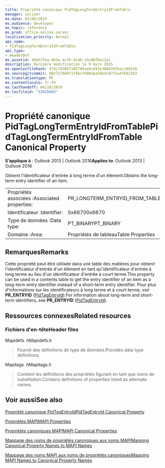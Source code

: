 ```yaml
---
title: Propriété canonique PidTagLongTermEntryIdFromTable
manager: soliver
ms.date: 03/09/2015
ms.audience: Developer
ms.topic: reference
ms.prod: office-online-server
localization_priority: Normal
api_name:
- PidTagLongTermEntryIdFromTable
api_type:
- HeaderDef
ms.assetid: d9457fea-4b1e-4cf6-9c4b-14c98fbec2a1
description: Dernière modification le 9 mars 2015
ms.openlocfilehash: 574c7d305f105709aebcd41e30b034fbac1892a9
ms.sourcegitcommit: 8657170d071f9bcf680aba50b9c07f2a4fb82283
ms.translationtype: MT
ms.contentlocale: fr-FR
ms.lasthandoff: 04/28/2019
ms.locfileid: "33425665"
---
```

# <a name="pidtaglongtermentryidfromtable-canonical-property"></a><span data-ttu-id="7cdce-103">Propriété canonique PidTagLongTermEntryIdFromTable</span><span class="sxs-lookup"><span data-stu-id="7cdce-103">PidTagLongTermEntryIdFromTable Canonical Property</span></span>

  
  
<span data-ttu-id="7cdce-104">**S’applique à** : Outlook 2013 | Outlook 2016</span><span class="sxs-lookup"><span data-stu-id="7cdce-104">**Applies to**: Outlook 2013 | Outlook 2016</span></span> 
  
<span data-ttu-id="7cdce-105">Obtient l'identificateur d'entrée à long terme d'un élément.</span><span class="sxs-lookup"><span data-stu-id="7cdce-105">Obtains the long- term entry identifier of an item.</span></span>
  
|||
|:-----|:-----|
|<span data-ttu-id="7cdce-106">Propriétés associées :</span><span class="sxs-lookup"><span data-stu-id="7cdce-106">Associated properties:</span></span>  <br/> |<span data-ttu-id="7cdce-107">PR_LONGTERM_ENTRYID_FROM_TABLE</span><span class="sxs-lookup"><span data-stu-id="7cdce-107">PR_LONGTERM_ENTRYID_FROM_TABLE</span></span>  <br/> |
|<span data-ttu-id="7cdce-108">Identificateur :</span><span class="sxs-lookup"><span data-stu-id="7cdce-108">Identifier:</span></span>  <br/> |<span data-ttu-id="7cdce-109">0x6670</span><span class="sxs-lookup"><span data-stu-id="7cdce-109">0x6670</span></span>  <br/> |
|<span data-ttu-id="7cdce-110">Type de données :</span><span class="sxs-lookup"><span data-stu-id="7cdce-110">Data type:</span></span>  <br/> |<span data-ttu-id="7cdce-111">PT_BINARY</span><span class="sxs-lookup"><span data-stu-id="7cdce-111">PT_BINARY</span></span>  <br/> |
|<span data-ttu-id="7cdce-112">Domaine :</span><span class="sxs-lookup"><span data-stu-id="7cdce-112">Area:</span></span>  <br/> |<span data-ttu-id="7cdce-113">Propriétés de tableau</span><span class="sxs-lookup"><span data-stu-id="7cdce-113">Table Properties</span></span>  <br/> |
   
## <a name="remarks"></a><span data-ttu-id="7cdce-114">Remarques</span><span class="sxs-lookup"><span data-stu-id="7cdce-114">Remarks</span></span>

<span data-ttu-id="7cdce-115">Cette propriété peut être utilisée dans une table des matières pour obtenir l'identificateur d'entrée d'un élément en tant qu'identificateur d'entrée à long terme au lieu d'un identificateur d'entrée à court terme.</span><span class="sxs-lookup"><span data-stu-id="7cdce-115">This property can be used in a contents table to get the entry identifier of an item as a long-term entry identifier instead of a short-term entry identifier.</span></span> <span data-ttu-id="7cdce-116">Pour plus d'informations sur les identificateurs à long terme et à court terme, voir **PR_ENTRYID** ([PidTagEntryId](pidtagentryid-canonical-property.md)).</span><span class="sxs-lookup"><span data-stu-id="7cdce-116">For information about long-term and short-term identifiers, see **PR_ENTRYID** ([PidTagEntryId](pidtagentryid-canonical-property.md)).</span></span>
  
## <a name="related-resources"></a><span data-ttu-id="7cdce-117">Ressources connexes</span><span class="sxs-lookup"><span data-stu-id="7cdce-117">Related resources</span></span>

### <a name="header-files"></a><span data-ttu-id="7cdce-118">Fichiers d'en-tête</span><span class="sxs-lookup"><span data-stu-id="7cdce-118">Header files</span></span>

<span data-ttu-id="7cdce-119">Mapidefs. h</span><span class="sxs-lookup"><span data-stu-id="7cdce-119">Mapidefs.h</span></span>
  
> <span data-ttu-id="7cdce-120">Fournit des définitions de type de données.</span><span class="sxs-lookup"><span data-stu-id="7cdce-120">Provides data type definitions.</span></span>
    
<span data-ttu-id="7cdce-121">Mapitags. h</span><span class="sxs-lookup"><span data-stu-id="7cdce-121">Mapitags.h</span></span>
  
> <span data-ttu-id="7cdce-122">Contient les définitions des propriétés figurant en tant que noms de substitution.</span><span class="sxs-lookup"><span data-stu-id="7cdce-122">Contains definitions of properties listed as alternate names.</span></span>
    
## <a name="see-also"></a><span data-ttu-id="7cdce-123">Voir aussi</span><span class="sxs-lookup"><span data-stu-id="7cdce-123">See also</span></span>



[<span data-ttu-id="7cdce-124">Propriété canonique PidTagEntryId</span><span class="sxs-lookup"><span data-stu-id="7cdce-124">PidTagEntryId Canonical Property</span></span>](pidtagentryid-canonical-property.md)


[<span data-ttu-id="7cdce-125">Propriétés MAPI</span><span class="sxs-lookup"><span data-stu-id="7cdce-125">MAPI Properties</span></span>](mapi-properties.md)
  
[<span data-ttu-id="7cdce-126">Propriétés canoniques MAPI</span><span class="sxs-lookup"><span data-stu-id="7cdce-126">MAPI Canonical Properties</span></span>](mapi-canonical-properties.md)
  
[<span data-ttu-id="7cdce-127">Mappage des noms de propriétés canoniques aux noms MAPI</span><span class="sxs-lookup"><span data-stu-id="7cdce-127">Mapping Canonical Property Names to MAPI Names</span></span>](mapping-canonical-property-names-to-mapi-names.md)
  
[<span data-ttu-id="7cdce-128">Mappage des noms MAPI aux noms de propriétés canoniques</span><span class="sxs-lookup"><span data-stu-id="7cdce-128">Mapping MAPI Names to Canonical Property Names</span></span>](mapping-mapi-names-to-canonical-property-names.md)

